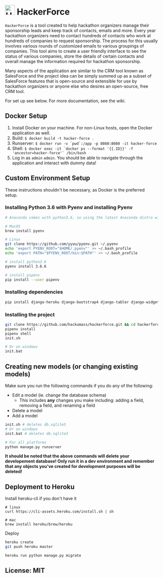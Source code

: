 # <img src="https://github.com/hackumass/hackerforce/raw/master/website/static/hackerforce-logo.png" height=32 alt="HackerForce Logo" /> HackerForce
`HackerForce` is a tool created to help hackathon organizers manage their sponsorship leads and keep track of contacts, emails and more. Every year hackathon organizers need to contact hundreds of contacts who work at hundreds of companies to request sponsorship. The process for this usually involves various rounds of customized emails to various groupings of companies. This tool aims to create a user friendly interface to see the status of various companies, store the details of certain contacts and overall manage the information required for hackathon sponsorship.

Many aspects of the application are similar to the CRM tool known as SalesForce and the project idea can be simply summed up as a subset of SalesForce features that is open-source and extensible for use by hackathon organizers or anyone else who desires an open-source, free CRM tool.

For set up see below. For more documentation, see the wiki.

## Docker Setup
1. Install Docker on your machine. For non-Linux hosts, open the Docker application as well.
2. Build: `$ docker build -t hacker-force .`
3. Runserver: ```$ docker run -v `pwd`:/app -p 8080:8080 -it hacker-force```
4. Shell: ```$ docker exec -it `docker ps --format '{{.ID}}' -f 'ancestor=hacker-force'` /bin/bash```
5. Log in as `admin` `admin`. You should be able to navigate through the application and interact with dummy data!

## Custom Environment Setup

These instructions shouldn't be necessary, as Docker is the preferred setup.

### Installing Python 3.6 with Pyenv and installing Pyenv
```sh
# Anaconda comes with python3.6, so using the latest Anaconda distro will also work in place of pyenv

# MacOS
brew install pyenv

# Linux
git clone https://github.com/yyuu/pyenv.git ~/.pyenv
echo 'export PYENV_ROOT="$HOME/.pyenv"' >> ~/.bash_profile
echo 'export PATH="$PYENV_ROOT/bin:$PATH"' >> ~/.bash_profile

# install python3.6
pyenv install 3.6.6

# install pipenv
pip install --user pipenv
```

### Installing dependencies
``` sh
pip install django-heroku django-bootstrap4 django-tabler django-widget-tweaks phonenumbers django-phonenumber-field faker django-extensions django-ckeditor django-multiselectfield
```

### Installing the project

``` sh
git clone https://github.com/hackumass/hackerforce.git && cd hackerforce
pipenv install
pipenv shell
init.sh

# Or on windows
init.bat
```

## Creating new models (or changing existing models)
Make sure you run the following commands if you do any of the following:
* Edit a model (ie. change the database schema)
    * This includes **any** changes you make including: adding a field, removing a field, and renaming a field
* Delete a model
* Add a model

``` sh
init.sh # deletes db.sqlite3
# Or on windows
init.bat # deletes db.sqlite3

# For all platforms
python manage.py runserver
```

**It should be noted that the above commands will delete your developement database! Only run it in a dev environment and remember that any objects you've created for development purposes will be deleted!**

## Deployment to Heroku
Install heroku-cli if you don't have it
```
# linux
curl https://cli-assets.heroku.com/install.sh | sh

# mac
brew install heroku/brew/heroku
```

Deploy
```sh
heroku create
git push heroku master

heroku run python manage.py migrate
```

## License: MIT
